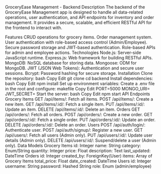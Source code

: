 GroceryEase Management - Backend
Description
The backend of the GroceryEase Management app is designed to handle all data-related operations, user authentication, and API endpoints for inventory and order management. It provides a secure, scalable, and efficient RESTful API for the frontend to interact with.

Features
CRUD operations for grocery items.
Order management system.
User authentication with role-based access control (Admin/Employee).
Secure password storage and JWT-based authentication.
Role-based APIs for admin and employee actions.
Technologies
Node.js: Server-side JavaScript runtime.
Express.js: Web framework for building RESTful APIs.
MongoDB: NoSQL database for storing data.
Mongoose: ODM for MongoDB.
JWT (JSON Web Tokens): Authentication and secure user sessions.
Bcrypt: Password hashing for secure storage.
Installation
Clone the repository:
bash
Copy
Edit
git clone <repository-url>
cd backend
Install dependencies:
bash
Copy
Edit
npm install
Set up environment variables: Create a .env file in the root and configure:
makefile
Copy
Edit
PORT=5000
MONGO_URI=<MongoDB Connection String>
JWT_SECRET=<Your JWT Secret>
Start the server:
bash
Copy
Edit
npm start
API Endpoints
Grocery Items
GET /api/items/: Fetch all items.
POST /api/items/: Create a new item.
GET /api/items/:id/: Fetch a single item.
PUT /api/items/:id/: Update an item.
DELETE /api/items/:id/: Delete an item.
Orders
GET /api/orders/: Fetch all orders.
POST /api/orders/: Create a new order.
GET /api/orders/:id/: Fetch a single order.
PUT /api/orders/:id/: Update an order.
DELETE /api/orders/:id/: Delete an order.
Users
POST /api/auth/login/: Authenticate user.
POST /api/auth/signup/: Register a new user.
GET /api/users/: Fetch all users (Admin only).
PUT /api/users/:id/: Update user details (Admin only).
DELETE /api/users/:id/: Suspend/delete a user (Admin only).
Data Models
Grocery Items
id: Integer
name: String
category: Enum/String
quantity: Integer
price: Float
description: Text
last_updated: DateTime
Orders
id: Integer
created_by: ForeignKey(User)
items: Array of Grocery Items
total_price: Float
date_created: DateTime
Users
id: Integer
username: String
password: Hashed String
role: Enum (admin/employee)